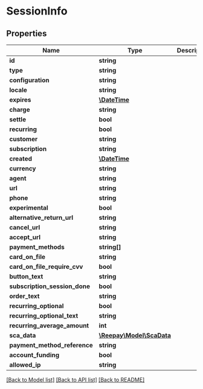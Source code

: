 # SessionInfo

## Properties
Name | Type | Description | Notes
------------ | ------------- | ------------- | -------------
**id** | **string** |  | [optional] 
**type** | **string** |  | [optional] 
**configuration** | **string** |  | [optional] 
**locale** | **string** |  | [optional] 
**expires** | [**\DateTime**](\DateTime.md) |  | [optional] 
**charge** | **string** |  | [optional] 
**settle** | **bool** |  | [optional] 
**recurring** | **bool** |  | [optional] 
**customer** | **string** |  | [optional] 
**subscription** | **string** |  | [optional] 
**created** | [**\DateTime**](\DateTime.md) |  | [optional] 
**currency** | **string** |  | [optional] 
**agent** | **string** |  | [optional] 
**url** | **string** |  | [optional] 
**phone** | **string** |  | [optional] 
**experimental** | **bool** |  | [optional] 
**alternative_return_url** | **string** |  | [optional] 
**cancel_url** | **string** |  | [optional] 
**accept_url** | **string** |  | [optional] 
**payment_methods** | **string[]** |  | [optional] 
**card_on_file** | **string** |  | [optional] 
**card_on_file_require_cvv** | **bool** |  | [optional] 
**button_text** | **string** |  | [optional] 
**subscription_session_done** | **bool** |  | [optional] 
**order_text** | **string** |  | [optional] 
**recurring_optional** | **bool** |  | [optional] 
**recurring_optional_text** | **string** |  | [optional] 
**recurring_average_amount** | **int** |  | [optional] 
**sca_data** | [**\Reepay\Model\ScaData**](ScaData.md) |  | [optional] 
**payment_method_reference** | **string** |  | [optional] 
**account_funding** | **bool** |  | [optional] 
**allowed_ip** | **string** |  | [optional] 

[[Back to Model list]](../../README.md#documentation-for-models) [[Back to API list]](../../README.md#documentation-for-api-endpoints) [[Back to README]](../../README.md)

